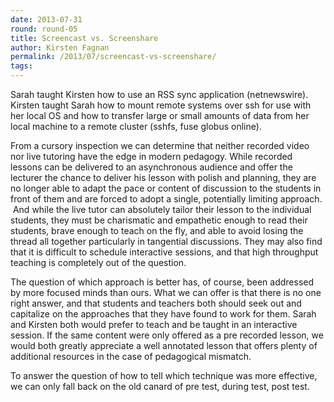 ```yaml
---
date: 2013-07-31
round: round-05
title: Screencast vs. Screenshare
author: Kirsten Fagnan
permalink: /2013/07/screencast-vs-screenshare/
tags:
---
```

<p dir="ltr">
  Sarah taught Kirsten how to use an RSS sync application (netnewswire). Kirsten taught Sarah how to mount remote systems over ssh for use with her local OS and how to transfer large or small amounts of data from her local machine to a remote cluster (sshfs, fuse globus online).
</p>

<p dir="ltr">
  From a cursory inspection we can determine that neither recorded video nor live tutoring have the edge in modern pedagogy. While recorded lessons can be delivered to an asynchronous audience and offer the lecturer the chance to deliver his lesson with polish and planning, they are no longer able to adapt the pace or content of discussion to the students in front of them and are forced to adopt a single, potentially limiting approach.  And while the live tutor can absolutely tailor their lesson to the individual students, they must be charismatic and empathetic enough to read their students, brave enough to teach on the fly, and able to avoid losing the thread all together particularly in tangential discussions. They may also find that it is difficult to schedule interactive sessions, and that high throughput teaching is completely out of the question.
</p>

<p dir="ltr">
  The question of which approach is better has, of course, been addressed by more focused minds than ours. What we can offer is that there is no one right answer, and that students and teachers both should seek out and capitalize on the approaches that they have found to work for them. Sarah and Kirsten both would prefer to teach and be taught in an interactive session. If the same content were only offered as a pre recorded lesson, we would both greatly appreciate a well annotated lesson that offers plenty of additional resources in the case of pedagogical mismatch.
</p>

<p dir="ltr">
  To answer the question of how to tell which technique was more effective, we can only fall back on the old canard of pre test, during test, post test.
</p>

&nbsp;
